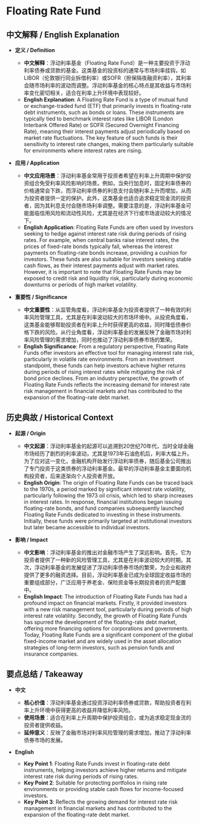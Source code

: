 # Floating Rate Fund

## 中文解释 / English Explanation

* **定义 / Definition**  
  - **中文解释**：浮动利率基金（Floating Rate Fund）是一种主要投资于浮动利率债券或贷款的基金。这类基金的投资标的通常与市场利率挂钩，如LIBOR（伦敦银行同业拆借利率）或SOFR（担保隔夜融资利率），其利率会随市场利率的波动而调整。浮动利率基金的核心特点是其收益与市场利率变化密切相关，适合在利率上升环境中表现较好。  
  - **English Explanation**: A Floating Rate Fund is a type of mutual fund or exchange-traded fund (ETF) that primarily invests in floating-rate debt instruments, such as bonds or loans. These instruments are typically tied to benchmark interest rates like LIBOR (London Interbank Offered Rate) or SOFR (Secured Overnight Financing Rate), meaning their interest payments adjust periodically based on market rate fluctuations. The key feature of such funds is their sensitivity to interest rate changes, making them particularly suitable for environments where interest rates are rising.

* **应用 / Application**  
  - **中文应用场景**：浮动利率基金常用于投资者希望在利率上升周期中保护投资组合免受利率风险影响的场景。例如，当央行加息时，固定利率债券的价格通常会下跌，而浮动利率债券的利息支付会随利率上升而增加，从而为投资者提供一定的保护。此外，这类基金也适合追求稳定现金流的投资者，因为其利息支付会随市场利率调整。需要注意的是，浮动利率基金可能面临信用风险和流动性风险，尤其是在经济下行或市场波动较大的情况下。  
  - **English Application**: Floating Rate Funds are often used by investors seeking to hedge against interest rate risk during periods of rising rates. For example, when central banks raise interest rates, the prices of fixed-rate bonds typically fall, whereas the interest payments on floating-rate bonds increase, providing a cushion for investors. These funds are also suitable for investors seeking stable cash flows, as their interest payments adjust with market rates. However, it is important to note that Floating Rate Funds may be exposed to credit risk and liquidity risk, particularly during economic downturns or periods of high market volatility.

* **重要性 / Significance**  
  - **中文重要性**：从监管角度看，浮动利率基金为投资者提供了一种有效的利率风险管理工具，尤其是在利率波动较大的市场环境中。从投资角度看，这类基金能够帮助投资者在利率上升时获得更高的收益，同时降低债券价格下跌的风险。从行业角度看，浮动利率基金的发展反映了金融市场对利率风险管理的需求增加，同时也推动了浮动利率债券市场的繁荣。  
  - **English Significance**: From a regulatory perspective, Floating Rate Funds offer investors an effective tool for managing interest rate risk, particularly in volatile rate environments. From an investment standpoint, these funds can help investors achieve higher returns during periods of rising interest rates while mitigating the risk of bond price declines. From an industry perspective, the growth of Floating Rate Funds reflects the increasing demand for interest rate risk management in financial markets and has contributed to the expansion of the floating-rate debt market.

## 历史典故 / Historical Context

* **起源 / Origin**  
  - **中文起源**：浮动利率基金的起源可以追溯到20世纪70年代，当时全球金融市场经历了剧烈的利率波动，尤其是1973年石油危机后，利率大幅上升。为了应对这一变化，金融机构开始发行浮动利率债券，随后基金公司推出了专门投资于这类债券的浮动利率基金。最早的浮动利率基金主要面向机构投资者，后来逐渐向个人投资者开放。  
  - **English Origin**: The origin of Floating Rate Funds can be traced back to the 1970s, a period marked by significant interest rate volatility, particularly following the 1973 oil crisis, which led to sharp increases in interest rates. In response, financial institutions began issuing floating-rate bonds, and fund companies subsequently launched Floating Rate Funds dedicated to investing in these instruments. Initially, these funds were primarily targeted at institutional investors but later became accessible to individual investors.

* **影响 / Impact**  
  - **中文影响**：浮动利率基金的推出对金融市场产生了深远影响。首先，它为投资者提供了一种新的风险管理工具，尤其是在利率波动较大的时期。其次，浮动利率基金的发展促进了浮动利率债券市场的繁荣，为企业和政府提供了更多的融资选择。目前，浮动利率基金已成为全球固定收益市场的重要组成部分，广泛应用于养老金、保险资金等长期投资者的资产配置中。  
  - **English Impact**: The introduction of Floating Rate Funds has had a profound impact on financial markets. Firstly, it provided investors with a new risk management tool, particularly during periods of high interest rate volatility. Secondly, the growth of Floating Rate Funds has spurred the development of the floating-rate debt market, offering more financing options for corporations and governments. Today, Floating Rate Funds are a significant component of the global fixed-income market and are widely used in the asset allocation strategies of long-term investors, such as pension funds and insurance companies.

## 要点总结 / Takeaway

* **中文**  
  - **核心价值**：浮动利率基金通过投资浮动利率债券或贷款，帮助投资者在利率上升环境中获得更高的收益并降低利率风险。  
  - **使用场景**：适合在利率上升周期中保护投资组合，或为追求稳定现金流的投资者提供收益。  
  - **延伸意义**：反映了金融市场对利率风险管理的需求增加，推动了浮动利率债券市场的发展。

* **English**  
  - **Key Point 1**: Floating Rate Funds invest in floating-rate debt instruments, helping investors achieve higher returns and mitigate interest rate risk during periods of rising rates.  
  - **Key Point 2**: Suitable for protecting portfolios in rising rate environments or providing stable cash flows for income-focused investors.  
  - **Key Point 3**: Reflects the growing demand for interest rate risk management in financial markets and has contributed to the expansion of the floating-rate debt market.